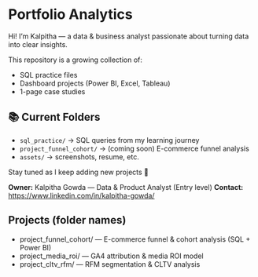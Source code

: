 
# Portfolio Analytics

Hi! I’m Kalpitha — a data & business analyst passionate about turning data into clear insights.

This repository is a growing collection of:
- SQL practice files  
-  Dashboard projects (Power BI, Excel, Tableau)  
-  1-page case studies  

## 📚 Current Folders
- `sql_practice/` → SQL queries from my learning journey  
- `project_funnel_cohort/` → (coming soon) E-commerce funnel analysis  
- `assets/` → screenshots, resume, etc.

Stay tuned as I keep adding new projects 🚀


**Owner:** Kalpitha Gowda — Data & Product Analyst (Entry level)
**Contact:** https://www.linkedin.com/in/kalpitha-gowda/

## Projects (folder names)
- project_funnel_cohort/ — E-commerce funnel & cohort analysis (SQL + Power BI)
- project_media_roi/ — GA4 attribution & media ROI model
- project_cltv_rfm/ — RFM segmentation & CLTV analysis


